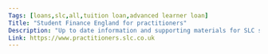 ```yaml
---
Tags: [loans,slc,all,tuition loan,advanced learner loan]
Title: "Student Finance England for practitioners"
Description: "Up to date information and supporting materials for SLC student finance products and services. This site is intended for those working in the education sector and provides guidance on the financial help available to students, based in England, who are considering entering further, undergraduate or postgraduate education."
Link: https://www.practitioners.slc.co.uk
---
```

